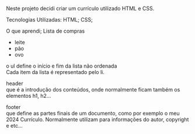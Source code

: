 Neste projeto decidi criar um currículo utilizado HTML e CSS.

Tecnologias Utilizadas:
HTML;
CSS;

O que aprendi;
Lista de compras
<ul>
  <li>leite</li>
  <li>pão</li>
  <li>ovo</li>
</ul>

o ul define o início e fim da lista não ordenada
<br>
Cada item da lista é representado pelo li.

header
<br>
  que é a introdução dos conteúdos, onde normalmente ficam também os elementos h1, h2...

footer
<br>
  que define as partes finais de um documento, como por exemplo o meu 2024 Currículo. Normalmente utilizam para informações do autor, copyright e etc...

